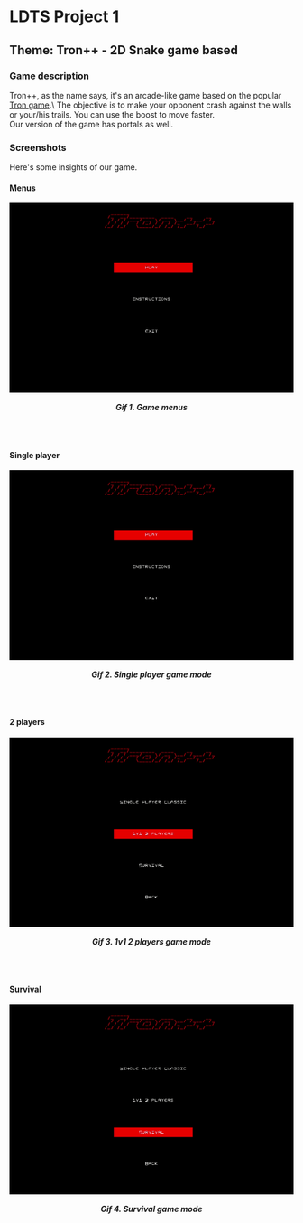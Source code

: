 # LDTS Project 1 

## Theme: Tron++ - 2D Snake game based 

### Game description

Tron++, as the name says, it's an arcade-like game based on the popular [Tron game](https://en.wikipedia.org/wiki/Tron_(video_game)).\
The objective is to make your opponent crash against the walls or your/his trails. You can use the boost to move faster.\
Our version of the game has portals as well.

### Screenshots

Here's some insights of our game.

#### Menus

<p align="center" justify="center">
  <img src="docs/gifs/menus.gif"/>
</p>
<p align="center">
  <b><i>Gif 1. Game menus</i></b>
</p>
<br>
<br />

#### Single player

<p align="center" justify="center">
  <img src="docs/gifs/single_player.gif"/>
</p>
<p align="center">
  <b><i>Gif 2. Single player game mode</i></b>
</p>
<br>
<br />

#### 2 players

<p align="center" justify="center">
  <img src="docs/gifs/2players.gif"/>
</p>
<p align="center">
  <b><i>Gif 3. 1v1 2 players game mode</i></b>
</p>
<br>
<br />

#### Survival


<p align="center" justify="center">
  <img src="docs/gifs/survival.gif"/>
</p>
<p align="center">
  <b><i>Gif 4. Survival game mode</i></b>
</p>
<br>
<br />
